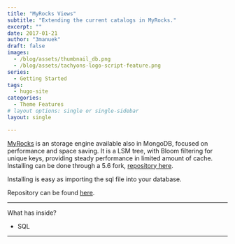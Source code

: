```yaml
---
title: "MyRocks Views"
subtitle: "Extending the current catalogs in MyRocks."
excerpt: ""
date: 2017-01-21
author: "3manuek"
draft: false
images:
  - /blog/assets/thumbnail_db.png
  - /blog/assets/tachyons-logo-script-feature.png
series:
  - Getting Started
tags:
  - hugo-site
categories:
  - Theme Features
# layout options: single or single-sidebar
layout: single

---
```


[MyRocks][1] is an storage engine available also in MongoDB, focused on performance
and space saving. It is a LSM tree, with Bloom filtering for unique keys, providing
steady performance in limited amount of cache. Installing can be done through
a 5.6 fork, [repository here][3].

Installing is easy as importing the sql file into your database.

Repository can be found [here][2].

---

What has inside?

- SQL    

---

[1]: http://myrocks.io/
[2]: https://github.com/3manuek/myrocks_views
[3]: https://github.com/facebook/mysql-5.6